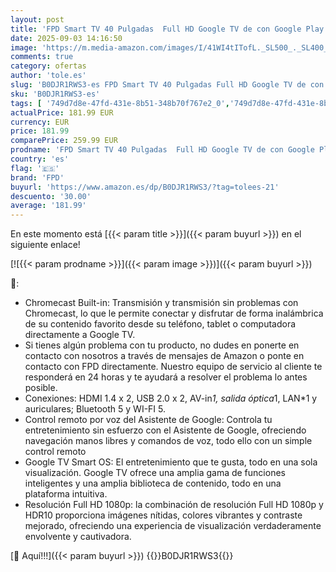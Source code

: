 ```yaml
---
layout: post
title: 'FPD Smart TV 40 Pulgadas  Full HD Google TV de con Google Play  Google Cast  HDR 10  Dolby Audio  Control por Voz  1080p televisión  CG40-P1 2025 '
date: 2025-09-03 14:16:50
image: 'https://m.media-amazon.com/images/I/41WI4tITofL._SL500_._SL400_.jpg'
comments: true
category: ofertas
author: 'tole.es'
slug: 'B0DJR1RWS3-es FPD Smart TV 40 Pulgadas Full HD Google TV de con Google...'
sku: 'B0DJR1RWS3-es'
tags: [ '749d7d8e-47fd-431e-8b51-348b70f767e2_0','749d7d8e-47fd-431e-8b51-348b70f767e2_8101','Arborist Merchandising Root','Electrónica','New Arrivals in Electronics','Self Service','Special Features Stores','TV, vídeo y home cinema','Televisores','fpd','smart','tv','🇪🇸', ]
actualPrice: 181.99 EUR
currency: EUR
price: 181.99
comparePrice: 259.99 EUR
prodname: 'FPD Smart TV 40 Pulgadas  Full HD Google TV de con Google Play  Google Cast  HDR 10  Dolby Audio  Control por Voz  1080p televisión  CG40-P1 2025 '
country: 'es'
flag: '🇪🇸'
brand: 'FPD'
buyurl: 'https://www.amazon.es/dp/B0DJR1RWS3/?tag=tolees-21'
descuento: '30.00'
average: '181.99'
---
```


En este momento está [{{< param title >}}]({{< param buyurl >}}) en el siguiente enlace!

[![{{< param prodname >}}]({{< param image >}})]({{< param buyurl >}})

🔎:

- Chromecast Built-in: Transmisión y transmisión sin problemas con Chromecast, lo que le permite conectar y disfrutar de forma inalámbrica de su contenido favorito desde su teléfono, tablet o computadora directamente a Google TV.
- Si tienes algún problema con tu producto, no dudes en ponerte en contacto con nosotros a través de mensajes de Amazon o ponte en contacto con FPD directamente. Nuestro equipo de servicio al cliente te responderá en 24 horas y te ayudará a resolver el problema lo antes posible.
- Conexiones: HDMI 1.4 x 2, USB 2.0 x 2, AV-in*1, salida óptica*1, LAN*1 y auriculares; Bluetooth 5 y WI-FI 5.
- Control remoto por voz del Asistente de Google: Controla tu entretenimiento sin esfuerzo con el Asistente de Google, ofreciendo navegación manos libres y comandos de voz, todo ello con un simple control remoto
- Google TV Smart OS: El entretenimiento que te gusta, todo en una sola visualización. Google TV ofrece una amplia gama de funciones inteligentes y una amplia biblioteca de contenido, todo en una plataforma intuitiva.
- Resolución Full HD 1080p: la combinación de resolución Full HD 1080p y HDR10 proporciona imágenes nítidas, colores vibrantes y contraste mejorado, ofreciendo una experiencia de visualización verdaderamente envolvente y cautivadora.

[🛒 Aquí!!!]({{< param buyurl >}})
{{<world>}}B0DJR1RWS3{{</world>}}

